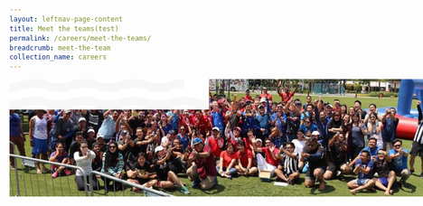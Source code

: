 ```yaml
---
layout: leftnav-page-content
title: Meet the teams(test)
permalink: /careers/meet-the-teams/
breadcrumb: meet-the-team
collection_name: careers
---
```

<div class="row">
  <div class="col is-12">
  <img src="../images/careers/hero-banner.jpg" style="position: fixed;z-index:-1;max-width: 80%;"/>
  </div>
  <div class="col is-12">
  <img src="../images/careers/wave.svg" style="position: sticky;top: 0%;z-index: 2;max-width: 70%;"/>
  </div>
</div>
